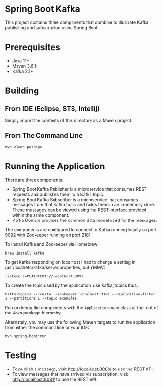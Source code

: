 Spring Boot Kafka
=================

This project contains three components that combine to illustrate Kafka publishing and subscription using Spring Boot.

Prerequisites
=============

* Java 11+
* Maven 3.6.1+
* Kafka 2.1+

Building
========

From IDE (Eclipse, STS, Intellij)
---------------------------------

Simply import the contents of this directory as a Maven project.

From The Command Line
---------------------

    mvn clean package

Running the Application
=======================

There are three components:

* Spring Boot Kafka Publisher is a microservice that consumes REST requests and publishes them to a Kafka topic.
* Spring Boot Kafka Subscriber is a microservice that consumes messages from that Kafka topic and holds them in an in-memory store. These
  messages can be viewed using the REST interface provided within the same component.
* Kafka Domain provides the common data model used for the messages.

The components are configured to connect to Kafka running locally on port 9092 with Zookeeper running on port 2181.

To install Kafka and Zookeeper via Homebrew:

    brew install kafka
	
To get Kafka responding on localhost I had to change a setting in /usr/local/etc/kafka/server.properties, but YMMV:

	listeners=PLAINTEXT://localhost:9092

To create the topic used by the application, use kafka_topics thus:

	kafka-topics --create --zookeeper localhost:2181 --replication-factor 1 --partitions 1 --topic examples

Run or debug the components with the ```Application``` main class at the root of the Java package hierarchy

Alternately, you may use the following Maven targets to run the application from either the command line or 
your IDE:

    mvn spring-boot:run

Testing
=======

* To publish a message, visit [http://localhost:8080/](http://localhost:8080/) to use the REST API.
* To view messages that have arrived via subscription, visit [http://localhost:8081/](http://localhost:8081/) to use the REST API.

